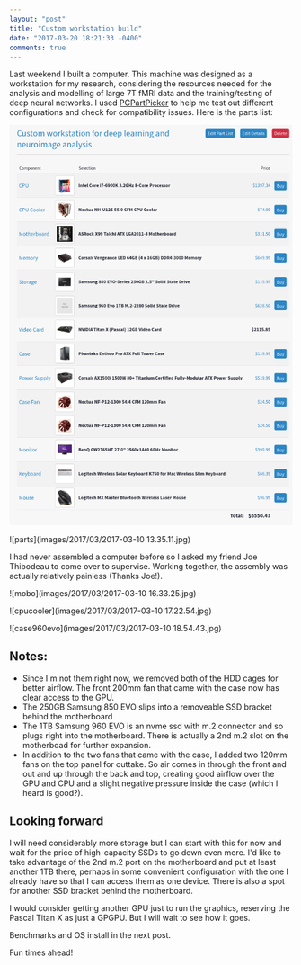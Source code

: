 ```yaml
---
layout: "post"
title: "Custom workstation build"
date: "2017-03-20 18:21:33 -0400"
comments: true
---
```

Last weekend I built a computer. This machine was designed as a workstation for my research, considering the resources needed for the analysis and modelling of large 7T fMRI data and the training/testing of deep neural networks. I used [PCPartPicker](https://ca.pcpartpicker.com) to help me test out different configurations and check for compatibility issues. Here is the parts list:

![parts list](images/2017/03/partslist.png)

![parts](images/2017/03/2017-03-10 13.35.11.jpg)

I had never assembled a computer before so I asked my friend Joe Thibodeau to come over to supervise. Working together, the assembly was actually relatively painless (Thanks Joe!).

![mobo](images/2017/03/2017-03-10 16.33.25.jpg)

![cpucooler](images/2017/03/2017-03-10 17.22.54.jpg)

![case960evo](images/2017/03/2017-03-10 18.54.43.jpg)

## Notes:

* Since I'm not them right now, we removed both of the HDD cages for better airflow. The front 200mm fan that came with the case now has clear access to the GPU.
* The 250GB Samsung 850 EVO slips into a removeable SSD bracket behind the motherboard
* The 1TB Samsung 960 EVO is an nvme ssd with m.2 connector and so plugs right into the motherboard. There is actually a 2nd m.2 slot on the motherboad for further expansion.
* In addition to the two fans that came with the case, I added two 120mm fans on the top panel for outtake. So air comes in through the front and out and up through the back and top, creating good airflow over the GPU and CPU and a slight negative pressure inside the case (which I heard is good?).

## Looking forward

I will need considerably more storage but I can start with this for now and wait for the price of high-capacity SSDs to go down even more. I'd like to take advantage of the 2nd m.2 port on the motherboard and put at least another 1TB there, perhaps in some convenient configuration with the one I already have so that I can access them as one device. There is also a spot for another SSD bracket behind the motherboard.

I would consider getting another GPU just to run the graphics, reserving the Pascal Titan X as just a GPGPU. But I will wait to see how it goes.

Benchmarks and OS install in the next post.

Fun times ahead!
